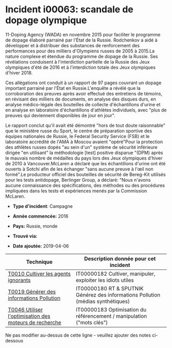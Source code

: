 # Incident i00063: scandale de dopage olympique

11-Doping Agency (WADA) en novembre 2015 pour faciliter le programme de dopage élaboré parrainé par l'État de la Russie. Rodchenkov a aidé à développer et à distribuer des substances de renforcement des performances pour des milliers d'Olympiens russes de 2005 à 2015.La nature complexe et étendue du programme de dopage de la Russie. Ses révélations conduisent à l'interdiction partielle de la Russie des Jeux olympiques d'été de 2016 et à l'interdiction totale des Jeux olympiques d'hiver 2018.

Ces allégations ont conduit à un rapport de 97 pages couvrant un dopage important parrainé par l'État en Russie.L'enquête a révélé que la corroboration des preuves après avoir effectué des entretiens de témoins, en révisant des milliers de documents, en analyse des disques durs, en analyse médico-légale des bouteilles de collecte d'échantillons d'urine et en analyse en laboratoire d'échantillons d'athlètes individuels, avec "plus de preuves qui deviennent disponibles de jour en jour".

Le rapport conclut qu'il avait été démontré "hors de tout doute raisonnable" que le ministère russe du Sport, le centre de préparation sportive des équipes nationales de Russie, le Federal Security Service (FSB) et le laboratoire accrédité de l'AMA à Moscou avaient "opéré"Pour la protection des athlètes russes dopés "au sein d'un" système de sécurité inférieure dirigée "en utilisant" la méthodologie [test] positive disparue "(DPM) après le mauvais nombre de médailles du pays lors des Jeux olympiques d'hiver de 2010 à Vancouver.McLaren a déclaré que les échantillons d'urine ont été ouverts à Sotchi afin de les échanger "sans aucune preuve à l'œil non formé".Le producteur officiel des bouteilles de sécurité de Bereg-Kit utilisés pour les tests antidopage, Berlinger Group, a déclaré: "Nous n'avons aucune connaissance des spécifications, des méthodes ou des procédures impliquées dans les tests et expériences menés par la Commission McLaren.

* **Type d'incident**: Campagne

* **Année commencée:** 2016

* **Pays:** Russie, monde

* **Trouvé via:**

* **Date ajoutée:** 2019-04-06
 

|Technique |Description donnée pour cet incident |
|--------- |------------------------- |
|[T0010 Cultiver les agents ignorants](../../generated_pages/techniques/T0010.md) |IT00000182 Cultiver, manipuler, exploiter les idiots utiles |
|[T0019 Générer des informations Pollution](../../generated_pages/techniques/T0019.md) |IT00000180 RT & SPUTNIK Générez des informations Pollution (médias synthétiques) |
|[T0046 Utiliser l'optimisation des moteurs de recherche](../../generated_pages/techniques/T0046.md) |IT00000183 Optimisation du référencement / manipulation ("mots clés") |


Ne pas modifier au-dessus de cette ligne - veuillez ajouter des notes ci-dessous